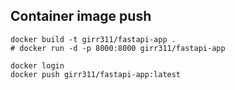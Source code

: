 ## Container image push

```shell
docker build -t girr311/fastapi-app .
# docker run -d -p 8000:8000 girr311/fastapi-app

docker login
docker push girr311/fastapi-app:latest 
```
